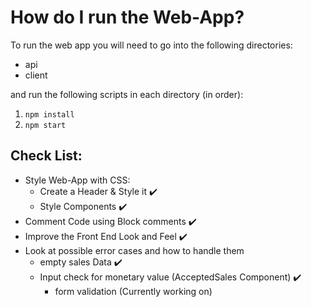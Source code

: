 # How do I run the Web-App?
To run the web app you will need to go into the following directories:
- api
- client

and run the following scripts in each directory (in order):

1. `npm install`
2. `npm start`

## Check List:
- Style Web-App with CSS:
  - Create a Header & Style it :heavy_check_mark:
  - Style Components :heavy_check_mark:
- Comment Code using Block comments :heavy_check_mark:
- Improve the Front End Look and Feel :heavy_check_mark:
- Look at possible error cases and how to handle them
  - empty sales Data :heavy_check_mark:
  - Input check for monetary value (AcceptedSales Component) :heavy_check_mark:
    - form validation (Currently working on)
